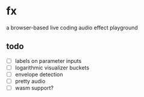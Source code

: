 # fx

a browser-based live coding audio effect playground

## todo

- [ ] labels on parameter inputs
- [ ] logarithmic visualizer buckets
- [ ] envelope detection
- [ ] pretty audio
- [ ] wasm support?
